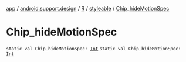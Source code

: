 [app](../../../index.md) / [android.support.design](../../index.md) / [R](../index.md) / [styleable](index.md) / [Chip_hideMotionSpec](./-chip_hide-motion-spec.md)

# Chip_hideMotionSpec

`static val Chip_hideMotionSpec: `[`Int`](https://kotlinlang.org/api/latest/jvm/stdlib/kotlin/-int/index.html)
`static val Chip_hideMotionSpec: `[`Int`](https://kotlinlang.org/api/latest/jvm/stdlib/kotlin/-int/index.html)